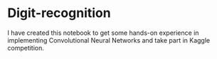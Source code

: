 # Digit-recognition

I have created this notebook to get some hands-on experience in implementing Convolutional Neural Networks and take part in Kaggle competition.
